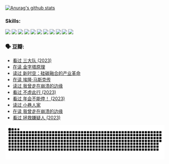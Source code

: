 
[![Anurag's github stats](https://github-readme-stats.vercel.app/api?username=w940853815)](https://github.com/anuraghazra/github-readme-stats)

### Skills:

<code><img height="32" src="https://cdn.jsdelivr.net/npm/simple-icons@v5/icons/python.svg"></code>
<code><img height="32" src="https://cdn.jsdelivr.net/npm/simple-icons@v5/icons/javascript.svg"></code>
<code><img height="32" src="https://cdn.jsdelivr.net/npm/simple-icons@v5/icons/django.svg"></code>
<code><img height="32" src="https://cdn.jsdelivr.net/npm/simple-icons@v5/icons/flask.svg"></code>
<code><img height="32" src="https://cdn.jsdelivr.net/npm/simple-icons@v5/icons/vuetify.svg"></code>
<code><img height="32" src="https://cdn.jsdelivr.net/npm/simple-icons@v5/icons/git.svg"></code>
<code><img height="32" src="https://cdn.jsdelivr.net/npm/simple-icons@v5/icons/docker.svg"></code>
<code><img height="32" src="https://cdn.jsdelivr.net/npm/simple-icons@v5/icons/postgresql.svg"></code>
<code><img height="32" src="https://cdn.jsdelivr.net/npm/simple-icons@v5/icons/elasticsearch.svg"></code>
<code><img height="32" src="https://cdn.jsdelivr.net/npm/simple-icons@v5/icons/macos.svg"></code>
<code><img height="32" src="https://cdn.jsdelivr.net/npm/simple-icons@v5/icons/linux.svg"></code>

### 🗣 豆瓣:

<!-- DOUBAN-ACTIVITIES:START -->
- [看过 三大队‎ (2023)](https://www.douban.com/people/136069238/status/4510323325/?_i=07423147)
- [在读 金字塔原理](https://www.douban.com/people/136069238/status/4507497587/?_i=07423147)
- [读过 新时空：硅碳融合的产业革命](https://www.douban.com/people/136069238/status/4506659177/?_i=07423147)
- [在读 埃隆·马斯克传](https://www.douban.com/people/136069238/status/4500417190/?_i=07423147)
- [读过 我曾走在崩溃的边缘](https://www.douban.com/people/136069238/status/4500416754/?_i=07423147)
- [看过 不虚此行‎ (2023)](https://www.douban.com/people/136069238/status/4499973052/?_i=07423147)
- [看过 年会不能停！‎ (2023)](https://www.douban.com/people/136069238/status/4498582002/?_i=07423147)
- [读过 小巷人家](https://www.douban.com/people/136069238/status/4489290935/?_i=07423147)
- [在读 我曾走在崩溃的边缘](https://www.douban.com/people/136069238/status/4489290559/?_i=07423147)
- [看过 拯救嫌疑人‎ (2023)](https://www.douban.com/people/136069238/status/4477421513/?_i=07423147)
<!-- DOUBAN-ACTIVITIES:END -->


![Snake animation](https://raw.githubusercontent.com/w940853815/w940853815/output/github-contribution-grid-snake.svg)

<!--
**w940853815/w940853815** is a ✨ _special_ ✨ repository because its `README.md` (this file) appears on your GitHub profile.

Here are some ideas to get you started:

- 🔭 I’m currently working on ...
- 🌱 I’m currently learning ...
- 👯 I’m looking to collaborate on ...
- 🤔 I’m looking for help with ...
- 💬 Ask me about ...
- 📫 How to reach me: ...
- 😄 Pronouns: ...
- ⚡ Fun fact: ...
-->
